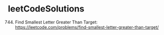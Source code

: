 ﻿# leetCodeSolutions
 744. Find Smallest Letter Greater Than Target: https://leetcode.com/problems/find-smallest-letter-greater-than-target/
